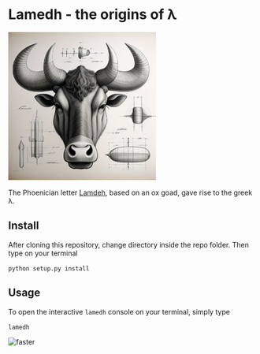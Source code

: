 # Lamedh - the origins of λ

<div>
<img src="./images/oxgoad.jpeg" width="300">

The Phoenician letter [Lamdeh](https://en.wikipedia.org/wiki/Lamedh), based on an ox goad, gave rise to the greek λ.
</div>

## Install

After cloning this repository, change directory inside the repo folder. Then type on your terminal

```
python setup.py install
```
## Usage

To open the interactive `lamedh` console on your terminal, simply type

```
lamedh
```
![faster](https://github.com/jmansilla/lamedh/assets/488675/c5e52d19-b248-43b9-a125-7abb35966c71)




